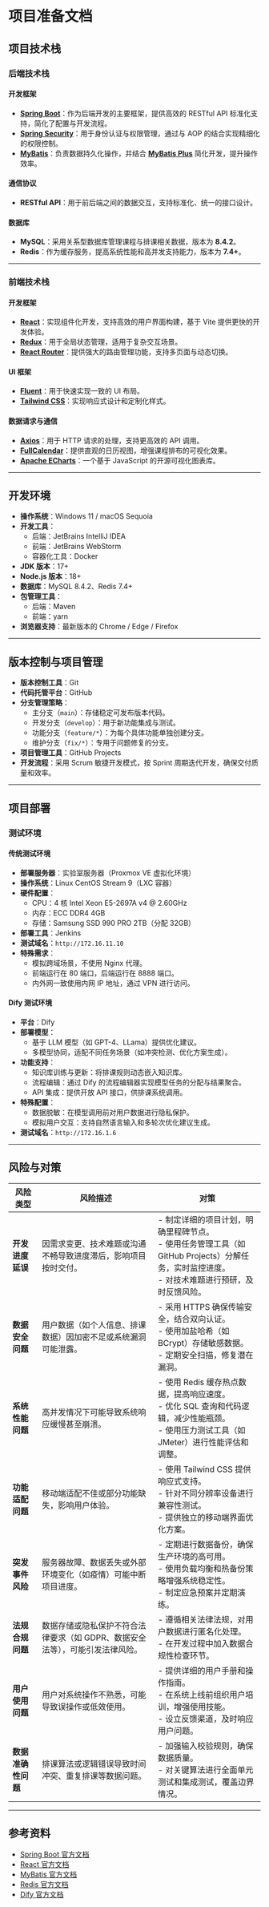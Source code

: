 # 项目准备文档

## 项目技术栈

### 后端技术栈

#### 开发框架

- **[Spring Boot](https://springdoc.cn/spring-boot/)**：作为后端开发的主要框架，提供高效的 RESTful API 标准化支持，简化了配置与开发流程。
- **[Spring Security](https://springdoc.cn/spring-security/)**：用于身份认证与权限管理，通过与 AOP 的结合实现精细化的权限控制。
- **[MyBatis](https://mybatis.org/mybatis-3/zh_CN/getting-started.html)**：负责数据持久化操作，并结合 **[MyBatis Plus](https://baomidou.com/introduce/)** 简化开发，提升操作效率。

#### 通信协议

- **RESTful API**：用于前后端之间的数据交互，支持标准化、统一的接口设计。

#### 数据库

- **MySQL**：采用关系型数据库管理课程与排课相关数据，版本为 **8.4.2**。
- **Redis**：作为缓存服务，提高系统性能和高并发支持能力，版本为 **7.4+**。

---

### 前端技术栈

#### 开发框架

- **[React](https://zh-hans.react.dev/learn)**：实现组件化开发，支持高效的用户界面构建，基于 Vite 提供更快的开发体验。
- **[Redux](https://cn.redux.js.org/api/store/)**：用于全局状态管理，适用于复杂交互场景。
- **[React Router](https://reactrouter.com/home)**：提供强大的路由管理功能，支持多页面与动态切换。

#### UI 框架

- **[Fluent](https://react.fluentui.dev/?path=/docs/concepts-introduction--docs)**：用于快速实现一致的 UI 布局。
- **[Tailwind CSS](https://tailwindcss.com/docs/configuration)**：实现响应式设计和定制化样式。

#### 数据请求与通信

- **[Axios](https://www.axios-http.cn/docs/intro)**：用于 HTTP 请求的处理，支持更高效的 API 调用。
- **[FullCalendar](https://fullcalendar.io/docs)**：提供直观的日历视图，增强课程排布的可视化效果。
- **[Apache ECharts](https://echarts.apache.org/zh/index.html)**：一个基于 JavaScript 的开源可视化图表库。

---

## 开发环境

- **操作系统**：Windows 11 / macOS Sequoia
- **开发工具**：
    - 后端：JetBrains IntelliJ IDEA
    - 前端：JetBrains WebStorm
    - 容器化工具：Docker
- **JDK 版本**：17+
- **Node.js 版本**：18+
- **数据库**：MySQL 8.4.2、Redis 7.4+
- **包管理工具**：
    - 后端：Maven
    - 前端：yarn
- **浏览器支持**：最新版本的 Chrome / Edge / Firefox

---

## 版本控制与项目管理

- **版本控制工具**：Git
- **代码托管平台**：GitHub
- **分支管理策略**：
    - 主分支（`main`）：存储稳定可发布版本代码。
    - 开发分支（`develop`）：用于新功能集成与测试。
    - 功能分支（`feature/*`）：为每个具体功能单独创建分支。
    - 维护分支（`fix/*`）：专用于问题修复的分支。
- **项目管理工具**：GitHub Projects
- **开发流程**：采用 Scrum 敏捷开发模式，按 Sprint 周期迭代开发，确保交付质量和效率。

---

## 项目部署

### 测试环境

#### 传统测试环境

- **部署服务器**：实验室服务器（Proxmox VE 虚拟化环境）
- **操作系统**：Linux CentOS Stream 9（LXC 容器）
- **硬件配置**：
    - CPU：4 核 Intel Xeon E5-2697A v4 @ 2.60GHz
    - 内存：ECC DDR4 4GB
    - 存储：Samsung SSD 990 PRO 2TB（分配 32GB）
- **部署工具**：Jenkins
- **测试域名**：`http://172.16.11.10`
- **特殊需求**：
    - 模拟跨域场景，不使用 Nginx 代理。
    - 前端运行在 80 端口，后端运行在 8888 端口。
    - 内外网一致使用内网 IP 地址，通过 VPN 进行访问。

#### Dify 测试环境

- **平台**：Dify
- **部署模型**：
    - 基于 LLM 模型（如 GPT-4、LLama）提供优化建议。
    - 多模型协同，适配不同任务场景（如冲突检测、优化方案生成）。
- **功能支持**：
    - 知识库训练与更新：将排课规则动态嵌入知识库。
    - 流程编辑：通过 Dify 的流程编辑器实现模型任务的分配与结果聚合。
    - API 集成：提供开放 API 接口，供排课系统调用。
- **特殊配置**：
    - 数据脱敏：在模型调用前对用户数据进行隐私保护。
    - 模拟用户交互：支持自然语言输入和多轮次优化建议生成。
- **测试域名**：`http://172.16.1.6`

---

## 风险与对策

| 风险类型           | 风险描述                                                                      | 对策                                                                                                                                               |
| ------------------ | ----------------------------------------------------------------------------- | -------------------------------------------------------------------------------------------------------------------------------------------------- |
| **开发进度延误**   | 因需求变更、技术难题或沟通不畅导致进度滞后，影响项目按时交付。                | - 制定详细的项目计划，明确里程碑节点。<br>- 使用任务管理工具（如 GitHub Projects）分解任务，实时监控进度。<br>- 对技术难题进行预研，及时反馈风险。 |
| **数据安全问题**   | 用户数据（如个人信息、排课数据）因加密不足或系统漏洞可能泄露。                | - 采用 HTTPS 确保传输安全，结合双向认证。<br>- 使用加盐哈希（如 BCrypt）存储敏感数据。<br>- 定期安全扫描，修复潜在漏洞。                           |
| **系统性能问题**   | 高并发情况下可能导致系统响应缓慢甚至崩溃。                                    | - 使用 Redis 缓存热点数据，提高响应速度。<br>- 优化 SQL 查询和代码逻辑，减少性能瓶颈。<br>- 使用压力测试工具（如 JMeter）进行性能评估和调整。      |
| **功能适配问题**   | 移动端适配不佳或部分功能缺失，影响用户体验。                                  | - 使用 Tailwind CSS 提供响应式支持。<br>- 针对不同分辨率设备进行兼容性测试。<br>- 提供独立的移动端界面优化方案。                                   |
| **突发事件风险**   | 服务器故障、数据丢失或外部环境变化（如疫情）可能中断项目进度。                | - 定期进行数据备份，确保生产环境的高可用。<br>- 使用负载均衡和热备份策略增强系统稳定性。<br>- 制定应急预案并定期演练。                             |
| **法规合规问题**   | 数据存储或隐私保护不符合法律要求（如 GDPR、数据安全法等），可能引发法律风险。 | - 遵循相关法律法规，对用户数据进行匿名化处理。<br>- 在开发过程中加入数据合规性检查环节。                                                           |
| **用户使用问题**   | 用户对系统操作不熟悉，可能导致误操作或低效使用。                              | - 提供详细的用户手册和操作指南。<br>- 在系统上线前组织用户培训，增强使用技能。<br>- 设立反馈渠道，及时响应用户问题。                               |
| **数据准确性问题** | 排课算法或逻辑错误导致时间冲突、重复排课等数据问题。                          | - 加强输入校验规则，确保数据质量。<br>- 对关键算法进行全面单元测试和集成测试，覆盖边界情况。                                                       |

---

## 参考资料

- [Spring Boot 官方文档](https://springdoc.cn/spring-boot/)
- [React 官方文档](https://react.dev/)
- [MyBatis 官方文档](https://mybatis.org/mybatis-3/zh_CN/)
- [Redis 官方文档](https://redis.io/documentation)
- [Dify 官方文档](https://docs.dify.ai/)